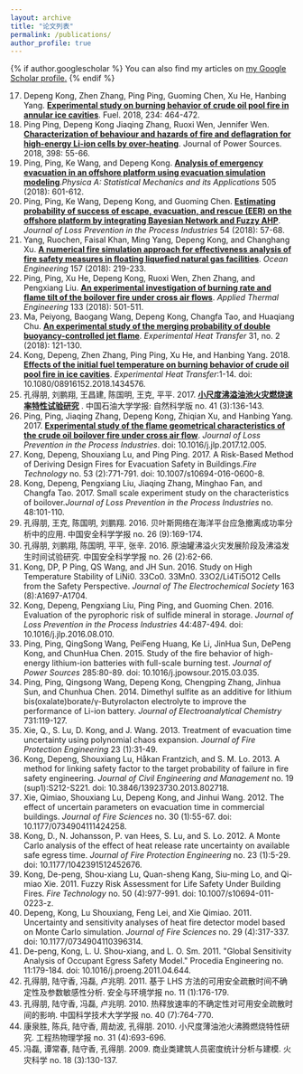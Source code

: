 ```yaml
---
layout: archive
title: "论文列表"
permalink: /publications/
author_profile: true
---
```


{% if author.googlescholar %}
  You can also find my articles on <u><a href="{{author.googlescholar}}">my Google Scholar profile</a>.</u>
{% endif %}

17. Depeng Kong, Zhen Zhang, Ping Ping, Guoming Chen, Xu He, Hanbing Yang. **[Experimental study on burning behavior of crude oil pool fire in annular ice cavities](https://www.sciencedirect.com/science/article/pii/S001623611831247X)**. Fuel. 2018, 234: 464-472.
18. Ping Ping, Depeng Kong Jiaqing Zhang, Ruoxi Wen, Jennifer Wen. **[Characterization of behaviour and hazards of fire and deflagration for high-energy Li-ion cells by over-heating](https://www.sciencedirect.com/science/article/pii/S0378775318307523)**. Journal of Power Sources. 2018, 398: 55-66. 
19. Ping, Ping, Ke Wang, and Depeng Kong. **[Analysis of emergency evacuation in an offshore platform using evacuation simulation modeling](https://www.sciencedirect.com/science/article/pii/S0378437118304011)**.*Physica A: Statistical Mechanics and its Applications* 505 (2018): 601-612.
20. Ping, Ping, Ke Wang, Depeng Kong, and Guoming Chen. **[Estimating probability of success of escape, evacuation, and rescue (EER) on the offshore platform by integrating Bayesian Network and Fuzzy AHP](https://www.sciencedirect.com/science/article/pii/S0950423017307003)**. *Journal of Loss Prevention in the Process Industries* 54 (2018): 57-68.
21. Yang, Ruochen, Faisal Khan, Ming Yang, Depeng Kong, and Changhang Xu. **[A numerical fire simulation approach for effectiveness analysis of fire safety measures in floating liquefied natural gas facilities](https://www.sciencedirect.com/science/article/pii/S0029801818303305)**. *Ocean Engineering* 157 (2018): 219-233.
22. Ping, Ping, Xu He, Depeng Kong, Ruoxi Wen, Zhen Zhang, and Pengxiang Liu. **[An experimental investigation of burning rate and flame tilt of the boilover fire under cross air flows](https://www.sciencedirect.com/science/article/pii/S1359431117358179)**. *Applied Thermal Engineering* 133 (2018): 501-511.
23. Ma, Peiyong, Baogang Wang, Depeng Kong, Changfa Tao, and Huaqiang Chu. **[An experimental study of the merging probability of double buoyancy-controlled jet flame](http://www.tandfonline.com/doi/full/10.1080/08916152.2017.1397816)**. *Experimental Heat Transfer* 31, no. 2 (2018): 121-130.
24. Kong, Depeng, Zhen Zhang, Ping Ping, Xu He, and Hanbing Yang. 2018. **[Effects of the initial fuel temperature on burning behavior of crude oil pool fire in ice cavities](https://www.sciencedirect.com/science/article/pii/S001623611831247X)**. *Experimental Heat Transfer*:1-14. doi: 10.1080/08916152.2018.1434576.
25. 孔得朋, 刘鹏翔, 王昌建, 陈国明, 王克, 平平. 2017. **[小尺度沸溢油池火灾燃烧速率特性试验研究](http://kns.cnki.net/KCMS/detail/detail.aspx?dbcode=CJFQ&dbname=CJFDLAST2017&filename=SYDX201703017&v=MjA2NjBlWDFMdXhZUzdEaDFUM3FUcldNMUZyQ1VSTEtmYitabkZ5cmdVTHZLTmpUUGRyRzRIOWJNckk5RVk0Ujg=)** . 中国石油大学学报: 自然科学版 no. 41 (3):136-143.
26. Ping, Ping, Jiaqing Zhang, Depeng Kong, Zhiqian Xu, and Hanbing Yang. 2017. **[Experimental study of the flame geometrical characteristics of the crude oil boilover fire under cross air flow](https://www.sciencedirect.com/science/article/pii/S0950423017310811)**. *Journal of Loss Prevention in the Process Industries*. doi: 10.1016/j.jlp.2017.12.005.
27. Kong, Depeng, Shouxiang Lu, and Ping Ping. 2017. A Risk-Based Method of Deriving Design Fires for Evacuation Safety in Buildings.*Fire Technology* no. 53 (2):771-791. doi: 10.1007/s10694-016-0600-8.
28. Kong, Depeng, Pengxiang Liu, Jiaqing Zhang, Minghao Fan, and Changfa Tao. 2017. Small scale experiment study on the characteristics of boilover.*Journal of Loss Prevention in the Process Industries* no. 48:101-110.
29. 孔得朋, 王克, 陈国明,  刘鹏翔. 2016. 贝叶斯网络在海洋平台应急撤离成功率分析中的应用. 中国安全科学学报 no. 26 (9):169-174.
30. 孔得朋, 刘鹏翔, 陈国明, 平平, 张辛. 2016. 原油罐沸溢火灾发展阶段及沸溢发生时间试验研究. 中国安全科学学报 no. 26 (2):62-66.
31. Kong, DP, P Ping, QS Wang, and JH Sun. 2016. Study on High Temperature Stability of LiNi0. 33Co0. 33Mn0. 33O2/Li4Ti5O12 Cells from the Safety Perspective. *Journal of The Electrochemical Society* 163 (8):A1697-A1704.
32. Kong, Depeng, Pengxiang Liu, Ping Ping, and Guoming Chen. 2016. Evaluation of the pyrophoric risk of sulfide mineral in storage. *Journal of Loss Prevention in the Process Industries* 44:487-494. doi: 10.1016/j.jlp.2016.08.010.
33. Ping, Ping, QingSong Wang, PeiFeng Huang, Ke Li, JinHua Sun, DePeng Kong, and ChunHua Chen. 2015. Study of the fire behavior of high-energy lithium-ion batteries with full-scale burning test. *Journal of Power Sources* 285:80-89. doi: 10.1016/j.jpowsour.2015.03.035.
34. Ping, Ping, Qingsong Wang, Depeng Kong, Chengping Zhang, Jinhua Sun, and Chunhua Chen. 2014. Dimethyl sulfite as an additive for lithium bis(oxalate)borate/γ-Butyrolacton electrolyte to improve the performance of Li-ion battery. *Journal of Electroanalytical Chemistry* 731:119-127. 
35. Xie, Q., S. Lu, D. Kong, and J. Wang. 2013. Treatment of evacuation time uncertainty using polynomial chaos expansion. *Journal of Fire Protection Engineering* 23 (1):31-49. 
36. Kong, Depeng, Shouxiang Lu, Håkan Frantzich, and S. M. Lo. 2013. A method for linking safety factor to the target probability of failure in fire safety engineering. *Journal of Civil Engineering and Management* no. 19 (sup1):S212-S221. doi: 10.3846/13923730.2013.802718.
37. Xie, Qimiao, Shouxiang Lu, Depeng Kong, and Jinhui Wang. 2012. The effect of uncertain parameters on evacuation time in commercial buildings. *Journal of Fire Sciences* no. 30 (1):55-67. doi: 10.1177/0734904111424258.
38. Kong, D., N. Johansson, P. van Hees, S. Lu, and S. Lo. 2012. A Monte Carlo analysis of the effect of heat release rate uncertainty on available safe egress time. *Journal of Fire Protection Engineering* no. 23 (1):5-29. doi: 10.1177/1042391512452676.
39. Kong, De-peng, Shou-xiang Lu, Quan-sheng Kang, Siu-ming Lo, and Qi-miao Xie. 2011. Fuzzy Risk Assessment for Life Safety Under Building Fires. *Fire Technology* no. 50 (4):977-991. doi: 10.1007/s10694-011-0223-z.
40. Depeng, Kong, Lu Shouxiang, Feng Lei, and Xie Qimiao. 2011. Uncertainty and sensitivity analyses of heat fire detector model based on Monte Carlo simulation. *Journal of Fire Sciences* no. 29 (4):317-337. doi: 10.1177/0734904110396314.
41. De-peng, Kong, L. U. Shou-xiang, and L. O. Sm. 2011. "Global Sensitivity Analysis of Occupant Egress Safety Model." Procedia Engineering no. 11:179-184. doi: 10.1016/j.proeng.2011.04.644.
42. 孔得朋, 陆守香, 冯磊, 卢兆明. 2011. 基于 LHS 方法的可用安全疏散时间不确定性及参数敏感性分析. 安全与环境学报 no. 11 (1):176-179.
43. 孔得朋, 陆守香, 冯磊, 卢兆明. 2010. 热释放速率的不确定性对可用安全疏散时间的影响. 中国科学技术大学学报 no. 40 (7):764-770.
44. 康泉胜, 陈兵, 陆守香, 周劫波, 孔得朋. 2010. 小尺度薄油池火沸腾燃烧特性研究. 工程热物理学报 no. 31 (4):693-696.
45. 冯磊, 谭常春, 陆守香, 孔得朋. 2009. 商业类建筑人员密度统计分析与建模. 火灾科学 no. 18 (3):130-137.

